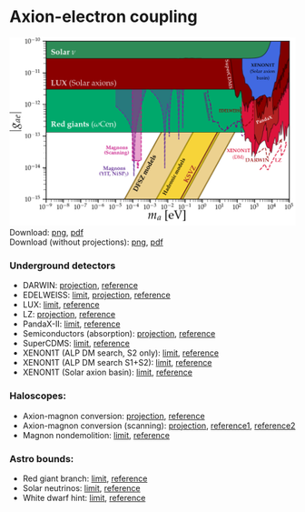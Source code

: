 # Axion-electron coupling
[<img src="../plots/plots_png/AxionElectron_with_Projections.png" width="1000">](https://github.com/cajohare/AxionLimits/blob/master/AxionElectron.ipynb)
Download: [png](https://github.com/cajohare/AxionLimits/raw/master/plots/plots_png/AxionElectron_with_Projections.png), [pdf](https://github.com/cajohare/AxionLimits/raw/master/plots/AxionElectron_with_Projections.pdf)\
Download (without projections): [png](https://github.com/cajohare/AxionLimits/raw/master/plots/plots_png/AxionElectron.png), [pdf](https://github.com/cajohare/AxionLimits/raw/master/plots/AxionElectron.pdf)

### Underground detectors
* DARWIN: [projection](https://github.com/cajohare/AxionLimits/raw/master/limit_data/AxionElectron/Projections/DARWIN.txt), [reference](https://arxiv.org/abs/1606.07001)
* EDELWEISS: [limit](https://github.com/cajohare/AxionLimits/raw/master/limit_data/AxionElectron/EDELWEISS.txt), [projection](https://github.com/cajohare/AxionLimits/raw/master/limit_data/AxionElectron/Projections/EDELWEISS.txt), [reference](https://arxiv.org/abs/1808.02340)
* LUX: [limit](https://github.com/cajohare/AxionLimits/raw/master/limit_data/AxionElectron/LUX.txt), [reference](https://arxiv.org/abs/1704.02297)
* LZ: [projection](https://github.com/cajohare/AxionLimits/raw/master/limit_data/AxionElectron/Projections/LZ.txt), [reference](https://arxiv.org/abs/2102.11740)
* PandaX-II: [limit](https://github.com/cajohare/AxionLimits/raw/master/limit_data/AxionElectron/PandaX.txt), [reference](https://arxiv.org/abs/1707.07921)
* Semiconductors (absorption): [projection](https://github.com/cajohare/AxionLimits/raw/master/limit_data/AxionElectron/Projections/SemiconductorAbsorption.txt), [reference](https://arxiv.org/abs/1608.02123)
* SuperCDMS: [limit](https://github.com/cajohare/AxionLimits/raw/master/limit_data/AxionElectron/SuperCDMS.txt), [reference](https://arxiv.org/abs/1911.11905)
* XENON1T (ALP DM search, S2 only): [limit](https://github.com/cajohare/AxionLimits/raw/master/limit_data/AxionElectron/XENON1T_DM_S2.txt), [reference](https://arxiv.org/abs/1907.11485)
* XENON1T (ALP DM search S1+S2): [limit](https://github.com/cajohare/AxionLimits/raw/master/limit_data/AxionElectron/XENON1T_DM_S1S2.txt), [reference](https://arxiv.org/abs/2006.09721)
* XENON1T (Solar axion basin): [limit](https://github.com/cajohare/AxionLimits/raw/master/limit_data/AxionElectron/XENON1T_S2_SolarAxionBasin.txt), [reference](https://arxiv.org/abs/2006.12431)

### Haloscopes:
<!---* Electron spin magnetometers:  [projection](https://github.com/cajohare/AxionLimits/raw/master/limit_data/AxionElectron/Projections/ElectronSpinMagnetometers.txt), (in prep.)-->
* Axion-magnon conversion:  [projection](https://github.com/cajohare/AxionLimits/raw/master/limit_data/AxionElectron/Projections/Magnon.txt),  [reference](https://arxiv.org/abs/2005.10256)
* Axion-magnon conversion (scanning):  [projection](https://github.com/cajohare/AxionLimits/raw/master/limit_data/AxionElectron/Projections/MagnonScan.txt),  [reference1](https://arxiv.org/abs/2005.10256),  [reference2](https://arxiv.org/abs/2001.10666)
* Magnon nondemolition:  [limit](https://github.com/cajohare/AxionLimits/raw/master/limit_data/AxionElectron/Magnons.txt),  [reference](https://arxiv.org/abs/2102.08764)

### Astro bounds:
* Red giant branch: [limit](https://github.com/cajohare/AxionLimits/raw/master/limit_data/AxionElectron/RedGiants.txt), [reference](https://arxiv.org/abs/2007.03694)
* Solar neutrinos: [limit](https://github.com/cajohare/AxionLimits/raw/master/limit_data/AxionElectron/SolarNu.txt), [reference](https://arxiv.org/abs/0807.2926)
* White dwarf hint: [limit](https://github.com/cajohare/AxionLimits/raw/master/limit_data/AxionElectron/WDhint.txt), [reference](https://arxiv.org/abs/1708.02111)
